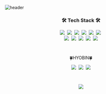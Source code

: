 

![header](https://capsule-render.vercel.app/api?type=waving&color=9370DB&fontColor=E6E6FA&height=300&fontAlign=50&section=header&text=HYOBIN&fontSize=90&animation=fadeIn)
<br />

<h3 align="center">🛠 Tech Stack 🛠</h3>
<p align="center">
    <img src="https://img.shields.io/badge/Python-3766AB?style=flat-square&logo=Python&logoColor=white" />&nbsp
    <img src="https://img.shields.io/badge/Sass-CC6699?style=flat-square&logo=Sass&logoColor=white" />&nbsp
    <img src="https://img.shields.io/badge/React-61DAFB?style=flat-square&logo=React&logoColor=white" />&nbsp
    <img src="https://img.shields.io/badge/Unity-000000?style=flat-square&logo=Unity&logoColor=white" />&nbsp
    <img src="https://img.shields.io/badge/CSS3-1572B6?style=flat-square&logo=CSS3&logoColor=white" />&nbsp
    <img src="https://img.shields.io/badge/JavaScript-F7DF1E?style=flat-square&logo=JavaScript&logoColor=white" />&nbsp
    <br />
    <img src="https://img.shields.io/badge/TypeScript-3178C6?style=flat-square&logo=TypeScript&logoColor=white" />&nbsp
    <img
        src="https://img.shields.io/badge/Adobe Illustrator-FF9A00?style=flat-square&logo=AdobeIllustrator&logoColor=white"
    />&nbsp
    <img src="https://img.shields.io/badge/Adobe XD-FF61F6?style=flat-square&logo=AdobeXD&logoColor=white" />&nbsp
    <img src="https://img.shields.io/badge/C++-00599C?style=flat-square&logo=C%2B%2B&logoColor=white" />&nbsp
    <img src="https://img.shields.io/badge/Next.js-000000?style=flat-square&logo=Next.js&logoColor=white" />
</p>

<br />
<p align="center">🍀HYOBIN🍀</p>
<p align="center">
    <a href="https://devstu.co.kr"><img src="https://img.shields.io/badge/Devstu-17a2b8?style=flat-square" /></a>&nbsp
    <img src="https://img.shields.io/badge/22hours-000000?style=flat-square" />&nbsp
    <a href="mailto:hbin12212@gmail.com"
        ><img src="https://img.shields.io/badge/Gmail-EA4335?style=flat-square&logo=Gmail&logoColor=white"
    /></a>
</p>
<br />

  <div align=center>

![](https://readme-stickers.vercel.app/api/kodeveloper?name=김효빈&theme=dark)
	
</div>
